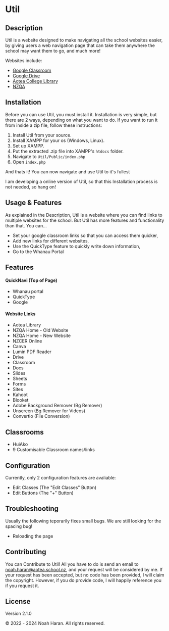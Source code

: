 # Util

## Description

Util is a website designed to make navigating all the school websites easier, by giving users a web navigation page that can take them anywhere the school may want them to go, and much more!

Websites include:

 - [Google Classroom](https://classroom.google.com)
 - [Google Drive](https://drive.google.com)
 - [Aotea College Library](https://nz.accessit.online/ATC00/!#dashboard)
 - [NZQA](https://taku.nzqa.govt.nz/learner-home/)

## Installation

Before you can use Util, you must install it.
Installation is very simple, but there are 2 ways, depending on what you want to do. If you want to run it from inside a zip file, follow these instructions:

1. Install Util from your source.
2. Install XAMPP for your os (Windows, Linux).
3. Set up XAMPP.
4. Put the extracted .zip file into XAMPP's `htdocs` folder.
5. Navigate to `Util/Public/index.php`
6. Open `index.php`

And thats it! You can now navigate and use Util to it's fullest

I am developing a online version of Util, so that this Installation process is not needed, so hang on!

## Usage & Features

As explained in the Description, Util is a website where you can find links to multiple websites for the school. But Util has more features and functionality than that.
You can...

 - Set your google classroom links so that you can access them quicker,
 - Add new links for different websites,
 - Use the QuickType feature to quickly write down information,
 - Go to the Whanau Portal

## Features

#### QuickNavi (Top of Page)

 - Whanau portal
 - QuickType
 - Google

#### Website Links

 - Aotea Library
 - NZQA Home - Old Website
 - NZQA Home - New Website
 - NZCER Online
 - Canva
 - Lumin PDF Reader
 - Drive
 - Classroom
 - Docs
 - Slides
 - Sheets
 - Forms
 - Sites
 - Kahoot
 - Blooket
 - Adobe Background Remover (Bg Remover)
 - Unscreen (Bg Remover for Videos)
 - Convertio (File Conversion)

## Classrooms
 - HuiAko
 - 9 Customisable Classroom names/links

## Configuration

Currently, only 2 configuration features are avaliable:

 - Edit Classes (The "Edit Classes" Button)
 - Edit Buttons (The "+" Button)

## Troubleshooting

Usually the following teporarily fixes small bugs. We are still looking for the spacing bug!
 - Reloading the page

## Contributing

You can Contribute to Util! All you have to do is send an email to noah.haran@aotea.school.nz, and your request will be considered by me. If your request has been accepted, but no code has been provided, I will claim the copyright. However, if you do provide code, I will happily reference you if you request it.

## License

Version 2.1.0

&copy; 2022 - 2024 Noah Haran. All rights reserved.